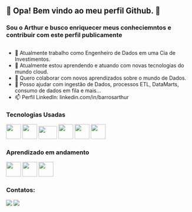 ## 👋 Opa! Bem vindo ao meu perfil Github. 👋
### Sou o Arthur e busco enriquecer meus conheciemntos e contribuir com este perfil publicamente


## 

- 🔭 Atualmente trabalho como Engenheiro de Dados em uma Cia de Investimentos.
- 🌱 Atualmente estou aprendendo e atuando com novas tecnologias do mundo cloud.
- 👯 Quero colaborar com novos aprendizados sobre o mundo de Dados.
- 🤔 Posso ajudar com ingestão de Dados, processos ETL, DataMarts,  consumo de dados em fila e mais...
- 📫 Perfil LinkedIn: linkedin.com/in/barrosarthur

### Tecnologias Usadas

 <img src="https://cdn.jsdelivr.net/gh/devicons/devicon/icons/mysql/mysql-original-wordmark.svg"  width="40" height="40"/>  <img src="https://cdn.jsdelivr.net/gh/devicons/devicon/icons/postgresql/postgresql-original-wordmark.svg"  width="40" height="40"/>
 <img src="https://d2908q01vomqb2.cloudfront.net/b6692ea5df920cad691c20319a6fffd7a4a766b8/2019/05/02/QueryServiceLogsAthena1.png" alt="" width="50" height="35.2">
 <img src="https://cdn.jsdelivr.net/gh/devicons/devicon/icons/amazonwebservices/amazonwebservices-original-wordmark.svg" width="40" height="40"/>  <img src="https://cdn.jsdelivr.net/gh/devicons/devicon/icons/jupyter/jupyter-original-wordmark.svg" width="40" height="40"/> <img src="https://cdn.jsdelivr.net/gh/devicons/devicon/icons/python/python-original-wordmark.svg" width="40" height="40"/>

### Aprendizado em andamento
 <img src="https://cdn.jsdelivr.net/gh/devicons/devicon/icons/kubernetes/kubernetes-plain-wordmark.svg" width="40" height="40" /> <img src="https://cdn.jsdelivr.net/gh/devicons/devicon/icons/docker/docker-original-wordmark.svg" width="40" height="40"/> <img src="https://cdn.jsdelivr.net/gh/devicons/devicon/icons/apachekafka/apachekafka-original-wordmark.svg" width="40" height="40"/>




### Contatos:

<div>
<a href = "mailto:arthurbarros92@gmail.com"><img src="https://img.shields.io/badge/Gmail-D14836?style=for-the-badge&logo=gmail&logoColor=white" target="_blank"></a>
<a href="https://www.linkedin.com/in/barrosarthur" target="_blank"><img src="https://img.shields.io/badge/-LinkedIn-%230077B5?style=for-the-badge&logo=linkedin&logoColor=white" target="_blank"></a>   
</div>
          
          
          
